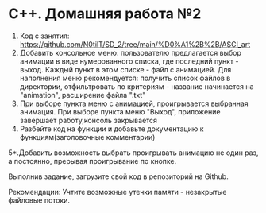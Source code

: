 # C++. Домашняя работа №2

1. Код с занятия: https://github.com/N0tilT/SD_2/tree/main/%D0%A1%2B%2B/ASCI_art
2. Добавить консольное меню: пользователю предлагается выбор анимации в виде нумерованного списка, где последний пункт - выход. Каждый пункт в этом списке - файл с анимацией. Для наполнения меню рекомендуется: получить список файлов в директории, отфильтровать по критериям - название начинается на "animation", расширение файла ".txt"
3. При выборе пункта меню с анимацией, проигрывается выбранная анимация. При выборе пункта меню "Выход", приложение завершает работу,консоль закрывается
4. Разбейте код на функции и добавьте документацию к функциям(заголовочные комментарии)

5*.Добавить возможность выбрать проигрывать анимацию не один раз, а постоянно, прерывая проигрывание по кнопке.

Выполнив задание, загрузите свой код в репозиторий на Github.

Рекомендации: Учтите возможные утечки памяти - незакрытые файловые потоки.